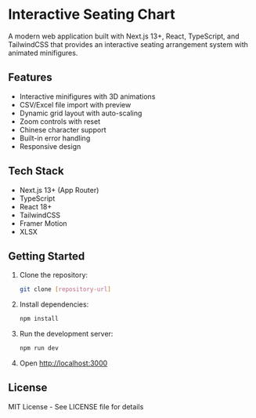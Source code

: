 # Interactive Seating Chart

A modern web application built with Next.js 13+, React, TypeScript, and TailwindCSS that provides an interactive seating arrangement system with animated minifigures.

## Features

- Interactive minifigures with 3D animations
- CSV/Excel file import with preview
- Dynamic grid layout with auto-scaling
- Zoom controls with reset
- Chinese character support
- Built-in error handling
- Responsive design

## Tech Stack

- Next.js 13+ (App Router)
- TypeScript
- React 18+
- TailwindCSS
- Framer Motion
- XLSX

## Getting Started

1. Clone the repository:
   ```bash
   git clone [repository-url]
   ```

2. Install dependencies:
   ```bash
   npm install
   ```

3. Run the development server:
   ```bash
   npm run dev
   ```

4. Open [http://localhost:3000](http://localhost:3000)

## License

MIT License - See LICENSE file for details
